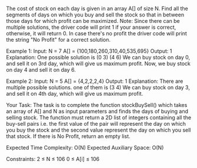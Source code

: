 The cost of stock on each day is given in an array A[] of size N. Find all the segments of days on which you buy and sell the stock so that in between those days for which profit can be maximized.
Note: Since there can be multiple solutions, the driver code will print 1 if your answer is correct, otherwise, it will return 0. In case there's no profit the driver code will print the string "No Profit" for a correct solution.

Example 1:
Input:
N = 7
A[] = {100,180,260,310,40,535,695}
Output:
1
Explanation:
One possible solution is (0 3) (4 6)
We can buy stock on day 0,
and sell it on 3rd day, which will 
give us maximum profit. Now, we buy 
stock on day 4 and sell it on day 6.

Example 2:
Input:
N = 5
A[] = {4,2,2,2,4}
Output:
1
Explanation:
There are multiple possible solutions.
one of them is (3 4)
We can buy stock on day 3,
and sell it on 4th day, which will 
give us maximum profit.

Your Task:
The task is to complete the function stockBuySell() which takes an array of A[] and N as input parameters and finds the days of buying and selling stock. The function must return a 2D list of integers containing all the buy-sell pairs i.e. the first value of the pair will represent the day on which you buy the stock and the second value represent the day on which you sell that stock. If there is No Profit, return an empty list.


Expected Time Complexity: O(N)
Expected Auxiliary Space: O(N)


Constraints:
2 ≤ N ≤ 106
0 ≤ A[i] ≤ 106

